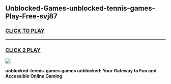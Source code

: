 
## Unblocked-Games-unblocked-tennis-games-Play-Free-svj87
<h3>
<a href="https://premium76.site?title=unblocked-tennis-games&ref=20A">CLICK TO PLAY</a></h3>
<hr>

<h3>
<a href="https://premium76.site?title=unblocked-tennis-games&ref=20A">CLICK 2 PLAY</a>
  
</h3>

<a href="https://premium76.site?title=unblocked-tennis-games&ref=20A"><img src="https://clearcache.store/games.png"></a>


**unblocked-tennis-games games unblocked: Your Gateway to Fun and Accessible Online Gaming**
